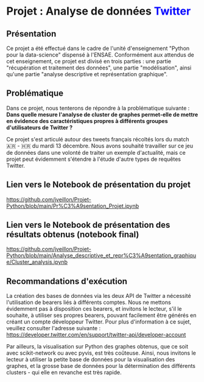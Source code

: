 # Projet :  Analyse de données <span style='color:Blue'> Twitter  </span>


## Présentation

Ce projet a été effectué dans le cadre de l'unité d'enseignement "Python pour la data-science" dispensé à l'ENSAE. Conformément aux attendus de cet enseignement, ce projet est divisé en trois parties : une partie "récupération et traitement des données", une partie "modélisation", ainsi qu'une partie "analyse descriptive et représentation graphique".


## Problématique

Dans ce projet, nous tenterons de répondre à la problématique suivante : **Dans quelle mesure l'analyse de cluster de graphes permet-elle de mettre en évidence des caractéristiques propres à différents groupes d'utilisateurs de Twitter ?**

Ce projet s'est articulé autour des tweets français récoltés lors du match 🇦🇷 - 🇭🇷 du mardi 13 décembre. Nous avons souhaité travailler sur ce jeu de données dans une volonté de traiter un exemple d'actualité, mais ce projet peut évidemment s'étendre à l'étude d'autre types de requêtes Twitter.


## Lien vers le Notebook de présentation du projet

https://github.com/jveillon/Projet-Python/blob/main/Pr%C3%A9sentation_Projet.ipynb

## Lien vers le Notebook de présentation des résultats obtenus (notebook final)

https://github.com/jveillon/Projet-Python/blob/main/Analyse_descriptive_et_repr%C3%A9sentation_graphique/Cluster_analysis.ipynb

## Recommandations d'exécution

La création des bases de données via les deux API de Twitter a nécessité l'utilisation de bearers liés à différents comptes. Nous ne mettons évidemment pas à disposition ces bearers, et invitons le lecteur, s'il le souhaite, à utiliser ses propres bearers, pouvant facilement être générés en créant un compte développeur Twitter. Pour plus d'information à ce sujet, veuillez consulter l'adresse suivante : https://developer.twitter.com/en/support/twitter-api/developer-account

Par ailleurs, la visualisation sur Python des graphes obtenus, que ce soit avec scikit-network ou avec pyvis, est très coûteuse. Ainsi, nous invitons le lecteur à utiliser la petite base de données pour la visualisation des graphes, et la grosse base de données pour la détermination des différents clusters - qui elle en revanche est très rapide.


